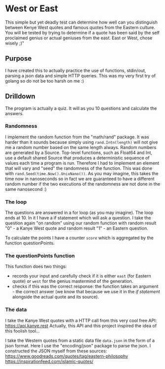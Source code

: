 # West or East

This simple but yet deadly test can determine how well can you distinguish between Kenye West quotes and famous quotes from the Eastern culture.
You will be tested by trying to determine if a quote has been said by the self proclaimed genius or actual geniuses from the east.
East or West, chose wisely ;)"

## Purpose

I have created this to actually practice the use of functions, stdin/out, parsing a json data and simple HTTP queries.
This was my very first try of golang so do not be too harsh on me :)

## Drilldown

The program is actually a quiz. It will as you 10 questions and calculate the answers.

### Randomness
I implement the random function from the "math/rand" package.
It was harder than it sounds because simply using `rand.Intn(length)` will not give me a random
number based on the same length always. Random numbers are generated by a Source.
Top-level functions, such as Float64 and Int, use a default shared Source that produces
a deterministic sequence of values each time a program is run. Therefore I had to implement an
element that will vary and "seed" the randomness of the function. This was done with 
`rand.Seed(time.Now().UnixNano())`. As you may imagine, this takes the time now in nanoseconds
so in fact we are guaranteed to have a different random number if the two executions of the
randomness are not done in the same nanosecond :)

### The loop

The questions are answered in a for loop (as you may imagine). The loop ends at 10.
In it I have a if statement which will ask a question. I take the question again "on random"
using our random function with random result "0" - a Kanye West quote and random result "1" - an
Eastern question.

To calculate the points I have a counter `score` which is aggregated by the function questionPoints.

### The questionPoints function

This function does two things:
* records your input and carefully check if it is either `east` (for Eastern quote) or `west` for
the genius mastermind of the generation.
* checks if this was the correct response: the function takes an argument - the correct answer (we
know that because we use it in the *if statement* alongside the actual quote and its source).

### The data

I take the Kanye West quotes with a HTTP call from this very cool free API: https://api.kanye.rest
Actually, this API and this project inspired the idea of this foolish tool...

I take the Western quotes from a static data file `data.json` in the form of a json format. Here I
use the "encoding/json" package to parse the json. I constructed the JSON myself from these sources:
https://www.goodreads.com/quotes/tag/eastern-philosophy
https://inspirationfeed.com/islamic-quotes/
